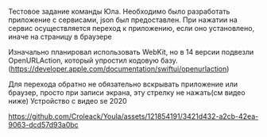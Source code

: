 Тестовое задание команды Юла.
Необходимо было разработать приложение с сервисами, json был предоставлен.
При нажатии на сервис осуществляется переход к приложению, если оно установлено, иначе на страницу в браузере

Изначально планировал использовать WebKit, но в 14 версии подвезли OpenURLAction, который упростил кодовую базу.
(https://developer.apple.com/documentation/swiftui/openurlaction)


Для перехода обратно не обязательно вскрывать приложение или браузер, просто при записи экрана, эту стрелку не нажать(см видео ниже)
Устройство с видео se 2020


https://github.com/Croleack/Youla/assets/121854191/3421d432-a2cb-42ea-9063-dcd57d93a0bc


